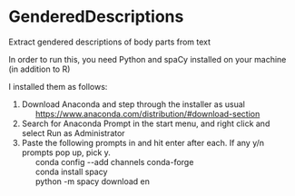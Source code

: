 # GenderedDescriptions
Extract gendered descriptions of body parts from text

In order to run this, you need Python and spaCy installed on your machine (in addition to R) 

I installed them as follows:
1. Download Anaconda and step through the installer as usual
<br>&nbsp;&nbsp;&nbsp;&nbsp;&nbsp;&nbsp;https://www.anaconda.com/distribution/#download-section
2. Search for Anaconda Prompt in the start menu, and right click and select Run as Administrator
3. Paste the following prompts in and hit enter after each. If any y/n prompts pop up, pick y.
<br>&nbsp;&nbsp;&nbsp;&nbsp;&nbsp;&nbsp;conda config --add channels conda-forge
<br>&nbsp;&nbsp;&nbsp;&nbsp;&nbsp;&nbsp;conda install spacy
<br>&nbsp;&nbsp;&nbsp;&nbsp;&nbsp;&nbsp;python -m spacy download en
